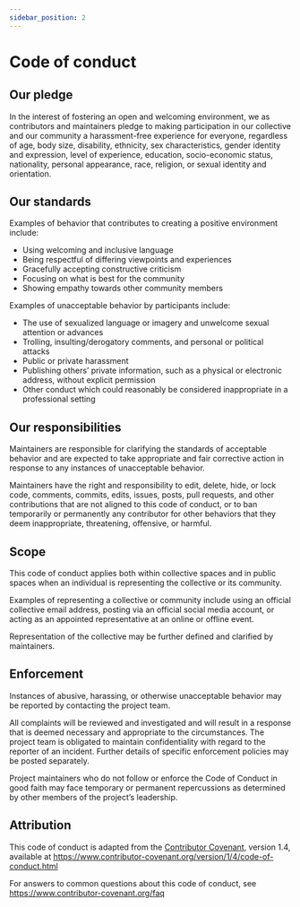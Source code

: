 ```yaml
---
sidebar_position: 2
---
```


# Code of conduct

## Our pledge

In the interest of fostering an open and welcoming environment, we as
contributors and maintainers pledge to making participation in our collective
and our community a harassment-free experience for everyone, regardless of age,
body size, disability, ethnicity, sex characteristics, gender identity and
expression, level of experience, education, socio-economic status, nationality,
personal appearance, race, religion, or sexual identity and orientation.

## Our standards

Examples of behavior that contributes to creating a positive environment
include:

-   Using welcoming and inclusive language
-   Being respectful of differing viewpoints and experiences
-   Gracefully accepting constructive criticism
-   Focusing on what is best for the community
-   Showing empathy towards other community members

Examples of unacceptable behavior by participants include:

-   The use of sexualized language or imagery and unwelcome sexual attention or
    advances
-   Trolling, insulting/derogatory comments, and personal or political attacks
-   Public or private harassment
-   Publishing others’ private information, such as a physical or electronic
    address, without explicit permission
-   Other conduct which could reasonably be considered inappropriate in a
    professional setting

## Our responsibilities

Maintainers are responsible for clarifying the standards of acceptable behavior
and are expected to take appropriate and fair corrective action in response to
any instances of unacceptable behavior.

Maintainers have the right and responsibility to edit, delete, hide, or lock
code, comments, commits, edits, issues, posts, pull requests, and other
contributions that are not aligned to this code of conduct, or to ban
temporarily or permanently any contributor for other behaviors that they deem
inappropriate, threatening, offensive, or harmful.

## Scope

This code of conduct applies both within collective spaces and in public spaces
when an individual is representing the collective or its community.

Examples of representing a collective or community include using an official
collective email address, posting via an official social media account, or
acting as an appointed representative at an online or offline event.

Representation of the collective may be further defined and clarified by
maintainers.

## Enforcement

Instances of abusive, harassing, or otherwise unacceptable behavior may be reported by contacting the project team.

All complaints will be reviewed and investigated and will result in a response that is deemed necessary and appropriate to the circumstances. The project team is obligated to maintain confidentiality with regard to the reporter of an incident. Further details of specific enforcement policies may be posted separately.

Project maintainers who do not follow or enforce the Code of Conduct in good faith may face temporary or permanent repercussions as determined by other members of the project’s leadership.

## Attribution

This code of conduct is adapted from the [Contributor Covenant][homepage],
version 1.4, available at <https://www.contributor-covenant.org/version/1/4/code-of-conduct.html>

For answers to common questions about this code of conduct, see
<https://www.contributor-covenant.org/faq>

[homepage]: https://www.contributor-covenant.org
